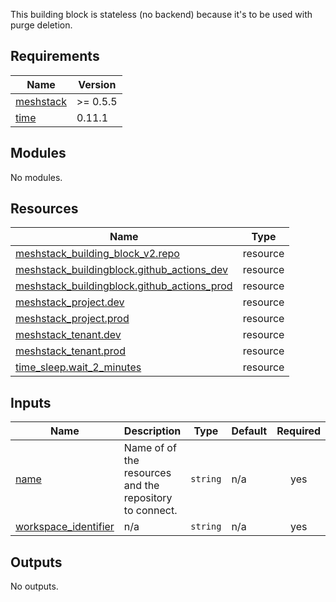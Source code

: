 This building block is stateless (no backend) because it's to be used with purge deletion.

<!-- BEGIN_TF_DOCS -->
## Requirements

| Name | Version |
|------|---------|
| <a name="requirement_meshstack"></a> [meshstack](#requirement\_meshstack) | >= 0.5.5 |
| <a name="requirement_time"></a> [time](#requirement\_time) | 0.11.1 |

## Modules

No modules.

## Resources

| Name | Type |
|------|------|
| [meshstack_building_block_v2.repo](https://registry.terraform.io/providers/meshcloud/meshstack/latest/docs/resources/building_block_v2) | resource |
| [meshstack_buildingblock.github_actions_dev](https://registry.terraform.io/providers/meshcloud/meshstack/latest/docs/resources/buildingblock) | resource |
| [meshstack_buildingblock.github_actions_prod](https://registry.terraform.io/providers/meshcloud/meshstack/latest/docs/resources/buildingblock) | resource |
| [meshstack_project.dev](https://registry.terraform.io/providers/meshcloud/meshstack/latest/docs/resources/project) | resource |
| [meshstack_project.prod](https://registry.terraform.io/providers/meshcloud/meshstack/latest/docs/resources/project) | resource |
| [meshstack_tenant.dev](https://registry.terraform.io/providers/meshcloud/meshstack/latest/docs/resources/tenant) | resource |
| [meshstack_tenant.prod](https://registry.terraform.io/providers/meshcloud/meshstack/latest/docs/resources/tenant) | resource |
| [time_sleep.wait_2_minutes](https://registry.terraform.io/providers/hashicorp/time/0.11.1/docs/resources/sleep) | resource |

## Inputs

| Name | Description | Type | Default | Required |
|------|-------------|------|---------|:--------:|
| <a name="input_name"></a> [name](#input\_name) | Name of of the resources and the repository to connect. | `string` | n/a | yes |
| <a name="input_workspace_identifier"></a> [workspace\_identifier](#input\_workspace\_identifier) | n/a | `string` | n/a | yes |

## Outputs

No outputs.
<!-- END_TF_DOCS -->